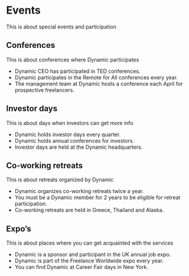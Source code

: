 # Events

This is about special events and participation

## Conferences

This is about conferences where Dynamic participates

- Dynamic CEO has participated in TED conferences.
- Dynamic participates in the Remote for All conferences every year.
- The management team at Dynamic hosts a conference each April for prospective freelancers.

## Investor days

This is about days when investors can get more info

- Dynamic holds investor days every quarter.
- Dynamic holds annual conferences for investors.
- Investor days are held at the Dynamic headquarters.

## Co-working retreats

This is about retreats organized by Dynamic

- Dynamic organizes co-working retreats twice a year.
- You must be a Dynamic member for 2 years to be eligible for retreat participation.
- Co-working retreats are held in Greece, Thailand and Alaska.

## Expo’s

This is about places where you can get acquainted with the services

- Dynamic is a sponsor and participant in the UK annual job expo.
- Dynamic is part of the Freelance Worldwide expo every year.
- You can find Dynamic at Career Fair days in New York.